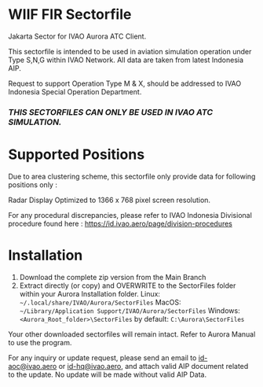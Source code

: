 # WIIF FIR Sectorfile
Jakarta Sector for IVAO Aurora ATC Client.

This sectorfile is intended to be used in aviation simulation operation under Type S,N,G within IVAO Network. All data are taken from latest Indonesia AIP.

Request to support Operation Type M & X, should be addressed to IVAO Indonesia Special Operation Department.

### ***THIS SECTORFILES CAN ONLY BE USED IN IVAO ATC SIMULATION.***

# Supported Positions
Due to area clustering scheme, this sectorfile only provide data for following positions only :

Radar Display Optimized to 1366 x 768 pixel screen resolution.

For any procedural discrepancies, please refer to IVAO Indonesia Divisional procedure found here : https://id.ivao.aero/page/division-procedures

# Installation
1. Download the complete zip version from the Main Branch
2. Extract directly (or copy) and OVERWRITE to the SectorFiles folder within your Aurora Installation folder.
   Linux:
   `~/.local/share/IVAO/Aurora/SectorFiles`
   MacOS:
   `~/Library/Application Support/IVAO/Aurora/SectorFiles`
   Windows:
   `<Aurora_Root_folder>\SectorFiles`
   by default:
   `C:\Aurora\SectorFiles`

Your other downloaded sectorfiles will remain intact.
Refer to Aurora Manual to use the program.

For any inquiry or update request, please send an email to id-aoc@ivao.aero or id-hq@ivao.aero, and attach valid AIP document related to the update.
No update will be made without valid AIP Data.
